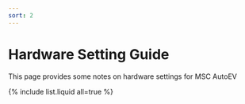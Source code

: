 ```yaml
---
sort: 2
---
```


# Hardware Setting Guide

This page provides some notes on hardware settings for MSC AutoEV

{% include list.liquid all=true %}
